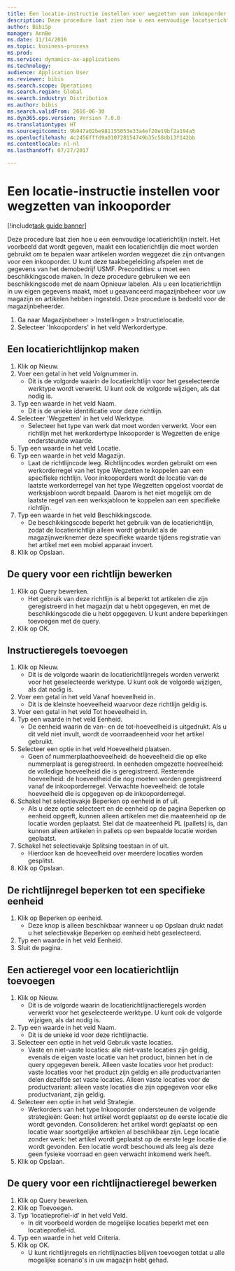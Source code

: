 ```yaml
--- 
title: Een locatie-instructie instellen voor wegzetten van inkooporder
description: Deze procedure laat zien hoe u een eenvoudige locatierichtlijn instelt.
author: BibiSp
manager: AnnBe
ms.date: 11/14/2016
ms.topic: business-process
ms.prod: 
ms.service: dynamics-ax-applications
ms.technology: 
audience: Application User
ms.reviewer: bibis
ms.search.scope: Operations
ms.search.region: Global
ms.search.industry: Distribution
ms.author: bibis
ms.search.validFrom: 2016-06-30
ms.dyn365.ops.version: Version 7.0.0
ms.translationtype: HT
ms.sourcegitcommit: 9b947a02be981155053e33a4ef20e19bf2a194a5
ms.openlocfilehash: 4c2456fffd9a010728154749b35c58db13f142bb
ms.contentlocale: nl-nl
ms.lasthandoff: 07/27/2017

---
```

# <a name="set-up-a-location-directive-for-purchase-order-put-away"></a>Een locatie-instructie instellen voor wegzetten van inkooporder

[!include[task guide banner](../../includes/task-guide-banner.md)]

Deze procedure laat zien hoe u een eenvoudige locatierichtlijn instelt. Het voorbeeld dat wordt gegeven, maakt een locatierichtlijn die moet worden gebruikt om te bepalen waar artikelen worden weggezet die zijn ontvangen voor een inkooporder. U kunt deze taakbegeleiding afspelen met de gegevens van het demobedrijf USMF. Precondities: u moet een beschikkingscode maken. In deze procedure gebruiken we een beschikkingscode met de naam Opnieuw labelen. Als u een locatierichtlijn in uw eigen gegevens maakt, moet u geavanceerd magazijnbeheer voor uw magazijn en artikelen hebben ingesteld.  Deze procedure is bedoeld voor de magazijnbeheerder.

1. Ga naar Magazijnbeheer > Instellingen > Instructielocatie.
2. Selecteer 'Inkooporders' in het veld Werkordertype.

## <a name="create-a-location-directive-header"></a>Een locatierichtlijnkop maken
1. Klik op Nieuw.
2. Voer een getal in het veld Volgnummer in.
    * Dit is de volgorde waarin de locatierichtlijn voor het geselecteerde werktype wordt verwerkt. U kunt ook de volgorde wijzigen, als dat nodig is.  
3. Typ een waarde in het veld Naam.
    * Dit is de unieke identificatie voor deze richtlijn.  
4. Selecteer 'Wegzetten' in het veld Werktype.
    * Selecteer het type van werk dat moet worden verwerkt. Voor een richtlijn met het werkordertype Inkooporder is Wegzetten de enige ondersteunde waarde.  
5. Typ een waarde in het veld Locatie.
6. Typ een waarde in het veld Magazijn.
    * Laat de richtlijncode leeg.  Richtlijncodes worden gebruikt om een werkorderregel van het type Wegzetten te koppelen aan een specifieke richtlijn. Voor inkooporders wordt de locatie van de laatste werkorderregel van het type Wegzetten opgelost voordat de werksjabloon wordt bepaald. Daarom is het niet mogelijk om de laatste regel van een werksjabloon te koppelen aan een specifieke richtlijn.   
7. Typ een waarde in het veld Beschikkingscode.
    * De beschikkingscode beperkt het gebruik van de locatierichtlijn, zodat de locatierichtlijn alleen wordt gebruikt als de magazijnwerknemer deze specifieke waarde tijdens registratie van het artikel met een mobiel apparaat invoert.  
8. Klik op Opslaan.

## <a name="edit-the-query-for-directive"></a>De query voor een richtlijn bewerken
1. Klik op Query bewerken.
    * Het gebruik van deze richtlijn is al beperkt tot artikelen die zijn geregistreerd in het magazijn dat u hebt opgegeven, en met de beschikkingscode die u hebt opgegeven. U kunt andere beperkingen toevoegen met de query.  
2. Klik op OK.

## <a name="add-directive-lines"></a>Instructieregels toevoegen
1. Klik op Nieuw.
    * Dit is de volgorde waarin de locatierichtlijnregels worden verwerkt voor het geselecteerde werktype. U kunt ook de volgorde wijzigen, als dat nodig is.  
2. Voer een getal in het veld Vanaf hoeveelheid in.
    * Dit is de kleinste hoeveelheid waarvoor deze richtlijn geldig is.  
3. Voer een getal in het veld Tot hoeveelheid in.
4. Typ een waarde in het veld Eenheid.
    * De eenheid waarin de van- en de tot-hoeveelheid is uitgedrukt. Als u dit veld niet invult, wordt de voorraadeenheid voor het artikel gebruikt.  
5. Selecteer een optie in het veld Hoeveelheid plaatsen.
    * Geen of nummerplaathoeveelheid: de hoeveelheid die op elke nummerplaat is geregistreerd. In eenheden omgezette hoeveelheid: de volledige hoeveelheid die is geregistreerd. Resterende hoeveelheid: de hoeveelheid die nog moeten worden geregistreerd vanaf de inkooporderregel. Verwachte hoeveelheid: de totale hoeveelheid die is opgegeven op de inkooporderregel.  
6. Schakel het selectievakje Beperken op eenheid in of uit.
    * Als u deze optie selecteert en de eenheid op de pagina Beperken op eenheid opgeeft, kunnen alleen artikelen met die maateenheid op de locatie worden geplaatst. Stel dat de maateenheid PL (pallets) is, dan kunnen alleen artikelen in pallets op een bepaalde locatie worden geplaatst.  
7. Schakel het selectievakje Splitsing toestaan in of uit.
    * Hierdoor kan de hoeveelheid over meerdere locaties worden gesplitst.  
8. Klik op Opslaan.

## <a name="restrict-the-directive-line-to-a-specific-unit"></a>De richtlijnregel beperken tot een specifieke eenheid
1. Klik op Beperken op eenheid.
    * Deze knop is alleen beschikbaar wanneer u op Opslaan drukt nadat u het selectievakje Beperken op eenheid hebt geselecteerd.  
2. Typ een waarde in het veld Eenheid.
3. Sluit de pagina.

## <a name="add-a-location-directive-action-line"></a>Een actieregel voor een locatierichtlijn toevoegen
1. Klik op Nieuw.
    * Dit is de volgorde waarin de locatierichtlijnactieregels worden verwerkt voor het geselecteerde werktype. U kunt ook de volgorde wijzigen, als dat nodig is.  
2. Typ een waarde in het veld Naam.
    * Dit is de unieke id voor deze richtlijnactie.  
3. Selecteer een optie in het veld Gebruik vaste locaties.
    * Vaste en niet-vaste locaties: alle niet-vaste locaties zijn geldig, evenals de eigen vaste locatie van het product, binnen het in de query opgegeven bereik.  Alleen vaste locaties voor het product: vaste locaties voor het product zijn geldig en alle productvarianten delen dezelfde set vaste locaties. Alleen vaste locaties voor de productvariant: alleen vaste locaties die zijn opgegeven voor elke productvariant, zijn geldig.  
4. Selecteer een optie in het veld Strategie.
    * Werkorders van het type Inkooporder ondersteunen de volgende strategieën: Geen: het artikel wordt geplaatst op de eerste locatie die wordt gevonden. Consolideren: het artikel wordt geplaatst op een locatie waar soortgelijke artikelen al beschikbaar zijn. Lege locatie zonder werk: het artikel wordt geplaatst op de eerste lege locatie die wordt gevonden. Een locatie wordt beschouwd als leeg als deze geen fysieke voorraad en geen verwacht inkomend werk heeft.  
5. Klik op Opslaan.

## <a name="edit-the-query-for-directive-action-line"></a>De query voor een richtlijnactieregel bewerken
1. Klik op Query bewerken.
2. Klik op Toevoegen.
3. Typ 'locatieprofiel-id' in het veld Veld.
    * In dit voorbeeld worden de mogelijke locaties beperkt met een locatieprofiel-id.  
4. Typ een waarde in het veld Criteria.
5. Klik op OK.
    * U kunt richtlijnregels en richtlijnacties blijven toevoegen totdat u alle mogelijke scenario's in uw magazijn hebt gehad.  


